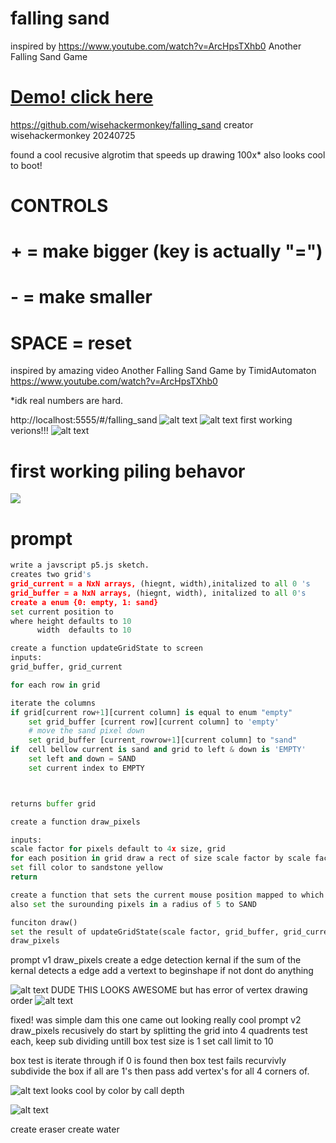 # falling sand
inspired by https://www.youtube.com/watch?v=ArcHpsTXhb0
Another Falling Sand Game
# [Demo! click here](https://editor.p5js.org/wisemonkey/sketches/d07oVs7Ws)

https://github.com/wisehackermonkey/falling_sand
creator wisehackermonkey
20240725



found a cool recusive algrotim that speeds up drawing 100x*
also looks cool to boot!

#  CONTROLS
# + = make bigger  (key is actually "=")
#  - = make smaller 
# SPACE = reset


inspired by amazing video 
Another Falling Sand Game
by 
TimidAutomaton 
https://www.youtube.com/watch?v=ArcHpsTXhb0



*idk real numbers are hard.

http://localhost:5555/#/falling_sand
![alt text](image.png)
![alt text](image-4.png)
first working verions!!!
![alt text](image-1.png)
# first working piling behavor
![](image-3.png)
# prompt
```python
write a javscript p5.js sketch.
creates two grid's
grid_current = a NxN arrays, (hiegnt, width),initalized to all 0 's
grid_buffer = a NxN arrays, (hiegnt, width), initalized to all 0's
create a enum {0: empty, 1: sand}
set current position to 
where height defaults to 10
      width  defaults to 10

create a function updateGridState to screen
inputs: 
grid_buffer, grid_current

for each row in grid

iterate the columns
if grid[current row+1][current column] is equal to enum "empty"
    set grid_buffer [current row][current column] to 'empty'
    # move the sand pixel down 
    set grid_buffer [current_rowrow+1][current column] to "sand"
if  cell bellow current is sand and grid to left & down is 'EMPTY'
    set left and down = SAND
    set current index to EMPTY



returns buffer grid

create a function draw_pixels

inputs: 
scale factor for pixels default to 4x size, grid
for each position in grid draw a rect of size scale factor by scale factor
set fill color to sandstone yellow
return 

create a function that sets the current mouse position mapped to which current grid location its pointed to and sets it from EMPTY to full
also set the surounding pixels in a radius of 5 to SAND

funciton draw()
set the result of updateGridState(scale factor, grid_buffer, grid_current) to current grid
draw_pixels
```

prompt v1
draw_pixels
create a edge detection kernal if the sum of the kernal detects a edge add a vertext to beginshape
if not dont do anything


![alt text](image-5.png)
DUDE THIS LOOKS AWESOME
but has error of vertex drawing order
![alt text](image-6.png)

fixed! was simple
dam this one came out looking really cool
prompt v2
draw_pixels
recusively do
start by splitting the grid into 4 quadrents test each, keep sub dividing untill box test size is 1
set call limit to 10

box test is iterate through 
if 0 is found then box test fails
    recurvivly subdivide the box 
if all are 1's then pass
    add vertex's for all 4 corners of.


![alt text](image-7.png)
looks cool by color by call depth


![alt text](image-8.png)

create eraser
create water    
